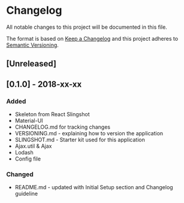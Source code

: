 # Changelog
All notable changes to this project will be documented in this file.

The format is based on [Keep a Changelog](http://keepachangelog.com/en/1.0.0/)
and this project adheres to [Semantic Versioning](http://semver.org/spec/v2.0.0.html).

## [Unreleased]

## [0.1.0] - 2018-xx-xx
### Added
- Skeleton from React Slingshot
- Material-UI
- CHANGELOG.md for tracking changes
- VERSIONING.md - explaining how to version the application
- SLINGSHOT.md - Starter kit used for this application
- Ajax.util & Ajax
- Lodash 
- Config file

### Changed
- README.md - updated with Initial Setup section and Changelog guideline

